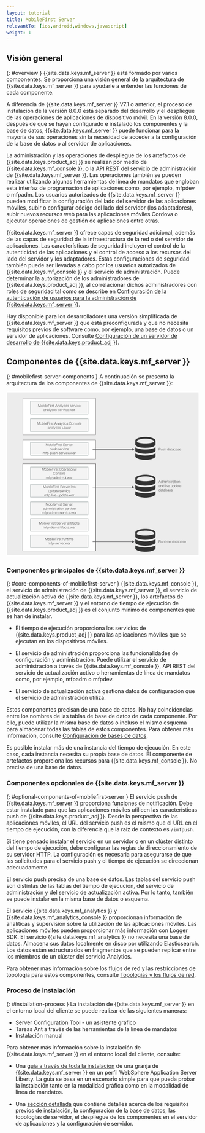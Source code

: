 ```yaml
---
layout: tutorial
title: MobileFirst Server
relevantTo: [ios,android,windows,javascript]
weight: 1
---
```

<!-- NLS_CHARSET=UTF-8 -->
## Visión general
{: #overview }
{{site.data.keys.mf_server }} está formado por varios componentes. Se proporciona una visión general de la arquitectura de {{site.data.keys.mf_server }} para ayudarle a entender las funciones de cada componente.


A diferencia de {{site.data.keys.mf_server }} V7.1 o anterior, el proceso de instalación de la versión 8.0.0 está separado del desarrollo y el despliegue de las operaciones de aplicaciones de dispositivo móvil.
En la versión 8.0.0, después de que se hayan configurado e instalado los componentes y la base de datos, {{site.data.keys.mf_server }} puede funcionar para la mayoría de sus operaciones sin la necesidad de acceder a la configuración de la base de datos o al servidor de aplicaciones.


La administración y las operaciones de despliegue de los artefactos de {{site.data.keys.product_adj }} se realizan por medio de {{site.data.keys.mf_console }}, o la API REST del servicio de administración de {{site.data.keys.mf_server }}.
Las operaciones también se pueden realizar utilizando algunas herramientas de línea de mandatos que engloban esta interfaz de programación de aplicaciones como, por ejemplo, mfpdev o mfpadm.
Los usuarios autorizados de {{site.data.keys.mf_server }} pueden modificar la configuración del lado del servidor de las aplicaciones móviles, subir o configurar código del lado del servidor (los adaptadores), subir nuevos recursos web para las aplicaciones móviles Cordova o ejecutar operaciones de gestión de aplicaciones entre otras.


{{site.data.keys.mf_server }} ofrece capas de seguridad adicional, además de las capas de seguridad de la infraestructura de la red o del servidor de aplicaciones.
Las características de seguridad incluyen el control de la autenticidad de las aplicaciones y el control de acceso a los recursos del lado del servidor y los adaptadores.
Estas configuraciones de seguridad también puede ser llevadas a cabo por los usuarios autorizados de {{site.data.keys.mf_console }} y el servicio de administración.
Puede determinar la autorización de los administradores de {{site.data.keys.product_adj }}, al correlacionar dichos administradores con roles de seguridad tal como se describe en [Configuración de la autenticación de usuarios para la administración de {{site.data.keys.mf_server }}](../../../installation-configuration/production/server-configuration).


Hay disponible para los desarrolladores una versión simplificada de {{site.data.keys.mf_server }} que está preconfigurada y que no necesita requisitos previos de software como, por ejemplo, una base de datos o un servidor de aplicaciones.
Consulte [Configuración de un servidor de desarrollo de {{site.data.keys.product_adj }}](../../../installation-configuration/development).


## Componentes de {{site.data.keys.mf_server }}
{: #mobilefirst-server-components }
A continuación se presenta la arquitectura de los componentes de {{site.data.keys.mf_server }}:

![Componentes que componen {{site.data.keys.mf_server }}](server_components.jpg)

### Componentes principales de {{site.data.keys.mf_server }}
{: #core-components-of-mobilefirst-server }
{{site.data.keys.mf_console }}, el servicio de administración de {{site.data.keys.mf_server }}, el servicio de actualización activa de {{site.data.keys.mf_server }}, los artefactos de {{site.data.keys.mf_server }} y el entorno de tiempo de ejecución de {{site.data.keys.product_adj }} es el conjunto mínimo de componentes que se han de instalar.
 

* El tiempo de ejecución proporciona los servicios de {{site.data.keys.product_adj }} para las aplicaciones móviles que se ejecutan en los dispositivos móviles.

* El servicio de administración proporciona las funcionalidades de configuración y administración.
Puede utilizar el servicio de administración a través de {{site.data.keys.mf_console }}, API REST del servicio de actualización activo o herramientas de línea de mandatos como, por ejemplo, mfpadm o mfpdev.
 
* El servicio de actualización activa gestiona datos de configuración que el servicio de administración utiliza.


Estos componentes precisan de una base de datos.
No hay coincidencias entre los nombres de las tablas de base de datos de cada componente.
Por ello, puede utilizar la misma base de datos o incluso el mismo esquema para almacenar todas las tablas de estos componentes.
Para obtener más información, consulte [Configuración de bases de datos](../../../installation-configuration/production/server-configuration).


Es posible instalar más de una instancia del tiempo de ejecución.
En este caso, cada instancia necesita su propia base de datos.
El componente de artefactos proporciona los recursos para {{site.data.keys.mf_console }}.
No precisa de una base de datos.


### Componentes opcionales de {{site.data.keys.mf_server }}
{: #optional-components-of-mobliefirst-server }
El servicio push de {{site.data.keys.mf_server }} proporciona funciones de notificación.
Debe estar instalado para que las aplicaciones móviles utilicen las características push de {{site.data.keys.product_adj }}.
Desde la perspectiva de las aplicaciones móviles, el URL del servicio push es el mismo que el URL en el tiempo de ejecución, con la diferencia que la raíz de contexto es `/imfpush`.


Si tiene pensado instalar el servicio en un servidor o en un clúster distinto del tiempo de ejecución, debe configurar las reglas de direccionamiento de su servidor HTTP.
La configuración es necesaria para asegurarse de que las solicitudes para el servicio push y el tiempo de ejecución se direccionan adecuadamente.
 

El servicio push precisa de una base de datos.
Las tablas del servicio push son distintas de las tablas del tiempo de ejecución, del servicio de administración y del servicio de actualización activa.
Por lo tanto, también se puede instalar en la misma base de datos o esquema.


El servicio {{site.data.keys.mf_analytics }} y {{site.data.keys.mf_analytics_console }} proporcionan información de analíticas y supervisión sobre la utilización de las aplicaciones móviles.
Las aplicaciones móviles pueden proporcionar más información con Logger SDK.
El servicio {{site.data.keys.mf_analytics }} no necesita una base de datos.
Almacena sus datos localmente en disco por utilizando Elasticsearch.
Los datos están estructurados en fragmentos que se pueden replicar entre los miembros de un clúster del servicio Analytics.


Para obtener más información sobre los flujos de red y las restricciones de topología para estos componentes, consulte [Topologías y los flujos de red](../../../installation-configuration/production/server-configuration).


### Proceso de instalación
{: #installation-process }
La instalación de {{site.data.keys.mf_server }} en el entorno local del cliente se puede realizar de las siguientes maneras:


* Server Configuration Tool - un asistente gráfico
* Tareas Ant a través de las herramientas de la línea de mandatos
* Instalación manual

Para obtener más información sobre la instalación de {{site.data.keys.mf_server }} en el entorno local del cliente, consulte:   

* Una [guía a través de toda la instalación](../../../installation-configuration/production/) de una granja de {{site.data.keys.mf_server }} en un perfil WebSphere Application Server Liberty.
La guía se basa en un escenario simple para que pueda probar la instalación tanto en la modalidad gráfica como en la modalidad de línea de mandatos.

* Una [sección detallada](../../../installation-configuration/production/) que contiene detalles acerca de los requisitos previos de instalación, la configuración de la base de datos, las topologías de servidor, el despliegue de los componentes en el servidor de aplicaciones y la configuración de servidor.


